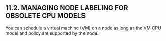 ## 11.2. MANAGING NODE LABELING FOR OBSOLETE CPU MODELS

You can schedule a virtual machine (VM) on a node as long as the VM CPU model and policy are supported by the node.


